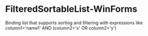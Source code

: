 # FilteredSortableList-WinForms

Binding list that supports sorting and filtering with expressions like
column1='name1' AND (column2='x' OR column2='y')
